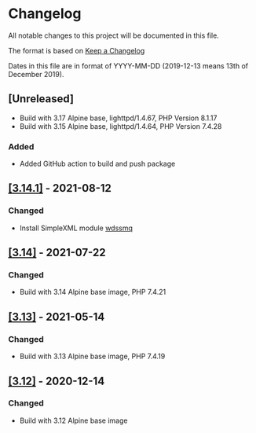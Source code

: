 # Changelog

All notable changes to this project will be documented in this file.

The format is based on [Keep a Changelog](https://keepachangelog.com/en/1.0.0/)

Dates in this file are in format of YYYY-MM-DD (2019-12-13 means 13th of December 2019).

## [Unreleased]

* Build with 3.17 Alpine base, lighttpd/1.4.67, PHP Version 8.1.17
* Build with 3.15 Alpine base, lighttpd/1.4.64, PHP Version 7.4.28

### Added

* Added GitHub action to build and push package

## [[3.14.1]](https://github.com/alastairhm/alpine-lighttpd-php/releases/tag/3.14.1) - 2021-08-12

### Changed

* Install SimpleXML module [wdssmq](https://github.com/wdssmq)

## [[3.14]](https://github.com/alastairhm/alpine-lighttpd-php/releases/tag/3.14) - 2021-07-22

### Changed

* Build with 3.14 Alpine base image, PHP 7.4.21

## [[3.13]](https://github.com/alastairhm/alpine-lighttpd-php/releases/tag/3.13) - 2021-05-14

### Changed

* Build with 3.13 Alpine base image, PHP 7.4.19

## [[3.12]](https://github.com/alastairhm/alpine-lighttpd-php/releases/tag/3.12) - 2020-12-14

### Changed

* Build with 3.12 Alpine base image
